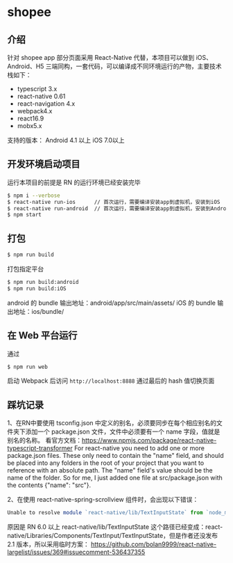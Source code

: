 <!--
 * @description: 
 * @author: tracyqiu
 * @LastEditors: tracyqiu
 * @LastEditTime: 2020-03-18 14:42:41
 -->
# shopee

## 介绍
针对 shopee app 部分页面采用 React-Native 代替，本项目可以做到 iOS、Android、H5 三端同构，一套代码，可以编译成不同环境运行的产物，主要技术栈如下：

* typescript 3.x
* react-native 0.61
* react-navigation 4.x
* webpack4.x
* react16.9
* mobx5.x

支持的版本：
Android 4.1 以上
iOS 7.0以上

## 开发环境启动项目
运行本项目的前提是 RN 的运行环境已经安装完毕

```bash
$ npm i --verbose
$ react-native run-ios      // 首次运行，需要编译安装app到虚拟机，安装到iOS
$ react-native run-android  // 首次运行，需要编译安装app到虚拟机，安装到Android
$ npm start
```

## 打包

```bash
$ npm run build
```

打包指定平台

```bash
$ npm run build:android
$ npm run build:iOS
```

android 的 bundle 输出地址：android/app/src/main/assets/
iOS 的 bundle 输出地址：ios/bundle/

## 在 Web 平台运行

通过

```bash
$ npm run web
```

启动 Webpack 后访问
`http://localhost:8888`
通过最后的 hash 值切换页面

## 踩坑记录
1、在RN中要使用 tsconfig.json 中定义的别名，必须要同步在每个相应别名的文件夹下添加一个 package.json 文件，文件中必须要有一个 name 字段，值就是别名的名称。
看官方文档：https://www.npmjs.com/package/react-native-typescript-transformer
  For react-native you need to add one or more package.json files. These only need to contain the "name" field, and should be placed into any folders in the root of your project that you want to reference with an absolute path. The "name" field's value should be the name of the folder. So for me, I just added one file at src/package.json with the contents {"name": "src"}.

2、在使用 react-native-spring-scrollview 组件时，会出现以下错误：
```javascript
Unable to resolve module `react-native/lib/TextInputState` from `node_modules/react-native-spring-scrollview/SpringScrollView.js`
```
原因是 RN 6.0 以上 react-native/lib/TextInputState 这个路径已经变成：react-native/Libraries/Components/TextInput/TextInputState，但是作者还没发布 2.1 版本，所以采用临时方案：
https://github.com/bolan9999/react-native-largelist/issues/369#issuecomment-536437355



